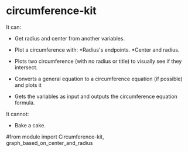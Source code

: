 # circumference-kit
It can:

- Get radius and center from another variables.

- Plot a circumference with:
  *Radius's endpoints.
  *Center and radius.

- Plots two circumference (with no radius or title) to visually see if they intersect.

- Converts a general equation to a circumference equation (if possible) and plots it

- Gets the variables as input and outputs the circumference equation formula.

It cannot:

- Bake a cake.

#from module import Circumference-kit, graph_based_on_center_and_radius

